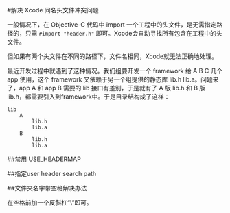 #解决 Xcode 同名头文件冲突问题

一般情况下，在 Objective-C 代码中 import 一个工程中的头文件，是无需指定路径的，只需 `#import "header.h"` 即可。Xcode会自动寻找所有包含在工程中的头文件。

但如果有两个头文件在不同的路径下，文件名相同，Xcode就无法正确地处理。

最近开发过程中就遇到了这种情况。我们组要开发一个 framework 给 A B C 几个 app 使用，这个 framework 又依赖于另一个组提供的静态库 lib.h lib.a。问题来了，app A 和 app B 需要的 lib 接口有差别，于是就有了 A 版 lib.h 和 B 版 lib.h，都需要引入到framework中。于是目录结构成了这样：

```
lib
	A
		lib.h
		lib.a
	B
		lib.h
		lib.a
```


##禁用 USE_HEADERMAP

##指定user header search path

##文件夹名字带空格解决办法

在空格前加一个反斜杠“\”即可。
 

